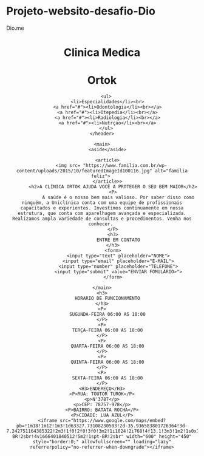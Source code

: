 # Projeto-websito-desafio-Dio
Dio.me
<!DOCTYPE html>
<html lang="pt-br">
<head>
    <meta charset="UTF-8">
    <meta http-equiv="X-UA-Compatible" content="IE=edge">
    <meta name="viewport" content="width=device-width, initial-scale=1.0">
    <link href="/styless/styles.css" rel="stylesheet">
    <title>site</title>
</head>
<body>

 <header>
        <div id="title"><h1>Clinica Medica</h1>
<h1>Ortok</h1>
        </div>
       
       <ul>
        <li>Especialidades</li><br>
        <a href="#"><li>Odontologia</li><br></a>
        <a href="#"><li>Otepedia</li><br></a>
        <a href="#"><li>Radiologia</li><br></a>
        <a href="#"><li>Nutrçao</li><br></a>
       </ul>
    </header>

    <main>
        <aside</aside>

        <article>
           <img src= "https://www.familia.com.br/wp-content/uploads/2015/10/featuredImageId100116.jpg" alt="familia feliz"> 
        </article>>
            <h2>A CLÍNICA ORTOK AJUDA VOCÊ A PROTEGER O SEU BEM MAIOR</h2>
            <P>
                A saúde é o nosso bem mais valioso. Por saber disso como ninguém, a Uniclínica conta com uma equipe de profissionais capacitados e experientes. Investimos continuamente em nossa estrutura, que conta com aparelhagem avançada e especializada. Realizamos ampla variedade de consultas e procedimentos. Venha nos conhecer. 
            </P>
            <h3>
                ENTRE EM CONTATO
            </h3>
            <form>
                <input type="text" placeholder="NOME">
                <input type="email" placeholder="E-MAIL">
                <input type="number" placeholder="TELEFONE">
                <input type="submit" value="ENVIAR FOMULÁRIO>">
            </form>
        
    </main>
    <h3>
        HORARIO DE FUNCIONAMENTO
    </h3>
    <P>
        SUGUNDA-FEIRA 06:00 AS 18:00
    </P>
    <P>
        TERÇA-FEIRA 06:00 AS 18:00
    </P>
    <P>
        QUARTA-FEIRA 06:00 AS 18:00
    </P>
    <P>
        QUINTA-FEIRA 06:00 AS 18:00
    </P>
    <P>
        SEXTA-FEIRA 06:00 AS 18:00
    </P>
    <H3>ENDEREÇO</H3>
    <P>RUA: TOUTOR TUROK</P>
    <p>N'3787</p>
    <p>CEP: 78757-978</p>
    <P>BAIRRO: BATATA ROCHA</P>
    <P>CIDADE: LUA AZUL</P>
    <iframe src="https://www.google.com/maps/embed?pb=!1m18!1m12!1m3!1d63327.73108230503!2d-35.936583801726364!3d-7.242751164385322!2m3!1f0!2f0!3f0!3m2!1i1024!2i768!4f13.1!3m3!1m2!1s0x7aea0b72a22ddf1%3A0x7466ca66d83351b4!2sHospital%20de%20Emerg%C3%AAncia%20e%20Trauma%20Dom%20Luiz%20Gonzaga%20Fernandes!5e0!3m2!1spt-BR!2sbr!4v1666401840512!5m2!1spt-BR!2sbr" width="600" height="450" style="border:0;" allowfullscreen="" loading="lazy" referrerpolicy="no-referrer-when-downgrade"></iframe>
     
    

</aside>

</body>
</html>
